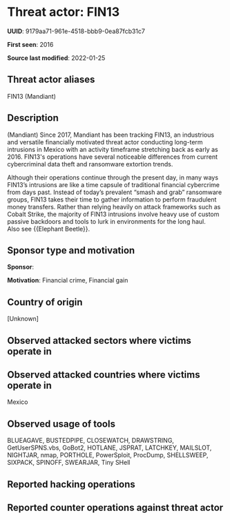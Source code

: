 # Threat actor: FIN13

**UUID**: 9179aa71-961e-4518-bbb9-0ea87fcb31c7

**First seen**: 2016

**Source last modified**: 2022-01-25

## Threat actor aliases

FIN13 (Mandiant)

## Description

(Mandiant) Since 2017, Mandiant has been tracking FIN13, an industrious and versatile financially motivated threat actor conducting long-term intrusions in Mexico with an activity timeframe stretching back as early as 2016. FIN13's operations have several noticeable differences from current cybercriminal data theft and ransomware extortion trends.

Although their operations continue through the present day, in many ways FIN13’s intrusions are like a time capsule of traditional financial cybercrime from days past. Instead of today’s prevalent “smash and grab” ransomware groups, FIN13 takes their time to gather information to perform fraudulent money transfers. Rather than relying heavily on attack frameworks such as Cobalt Strike, the majority of FIN13 intrusions involve heavy use of custom passive backdoors and tools to lurk in environments for the long haul.
<br >Also see {{Elephant Beetle}}.

## Sponsor type and motivation

**Sponsor**: 

**Motivation**: Financial crime, Financial gain


## Country of origin

[Unknown]

## Observed attacked sectors where victims operate in



## Observed attacked countries where victims operate in

Mexico

## Observed usage of tools

BLUEAGAVE, BUSTEDPIPE, CLOSEWATCH, DRAWSTRING, GetUserSPNS.vbs, GoBot2, HOTLANE, JSPRAT, LATCHKEY, MAILSLOT, NIGHTJAR, nmap, PORTHOLE, PowerSploit, ProcDump, SHELLSWEEP, SIXPACK, SPINOFF, SWEARJAR, Tiny SHell

## Reported hacking operations



## Reported counter operations against threat actor





